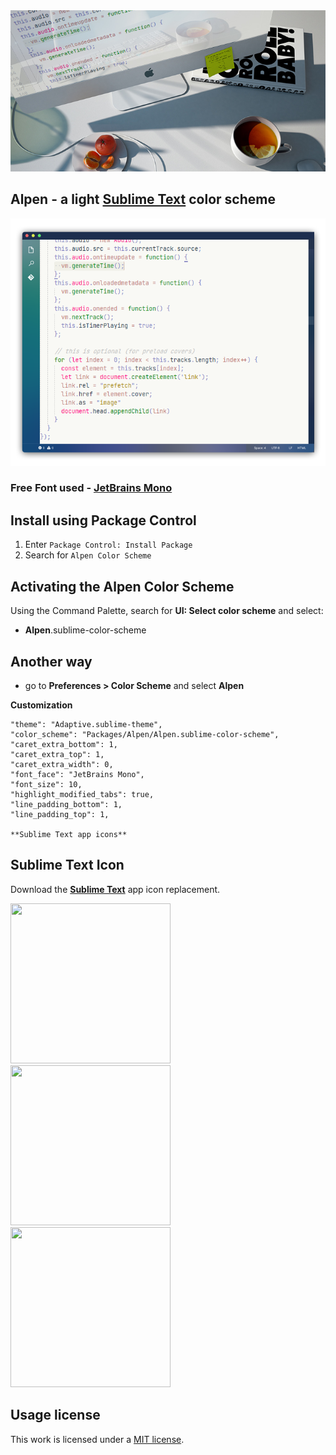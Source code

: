 <img src="img/main.jpg" >

## Alpen - a light [Sublime Text](https://www.sublimetext.com) color scheme

<img src="img/code.png" >

### Free Font used - [JetBrains Mono](https://www.jetbrains.com/lp/mono/)

## Install using Package Control

1. Enter `Package Control: Install Package`
2. Search for `Alpen Color Scheme`

## Activating the Alpen Color Scheme

Using the Command Palette, search for **UI: Select color scheme** and select:

- **Alpen**.sublime-color-scheme

## Another way

- go to **Preferences > Color Scheme** and select **Alpen**

**Customization**

	"theme": "Adaptive.sublime-theme",
	"color_scheme": "Packages/Alpen/Alpen.sublime-color-scheme",	
	"caret_extra_bottom": 1,
	"caret_extra_top": 1,
	"caret_extra_width": 0,	
	"font_face": "JetBrains Mono",
	"font_size": 10,	
	"highlight_modified_tabs": true,
	"line_padding_bottom": 1,
	"line_padding_top": 1,
	
	**Sublime Text app icons**
	
## Sublime Text Icon	

Download the **[Sublime Text](https://github.com/luxelego/sublime_icons)** app icon replacement. 

[<img src="https://github.com/luxelego/sublime_icons/blob/main/png/st1.png" width="256" height="256">](https://github.com/luxelego/sublime_icons)  [<img src="https://github.com/luxelego/sublime_icons/blob/main/png/st2.png" width="256" height="256">](https://github.com/luxelego/sublime_icons)  [<img src="https://github.com/luxelego/sublime_icons/blob/main/png/st3.png" width="256" height="256">](https://github.com/luxelego/sublime_icons)

## Usage license

This work is licensed under a [MIT license](https://github.com/luxelego/alpen_color_scheme/blob/main/LICENSE).
